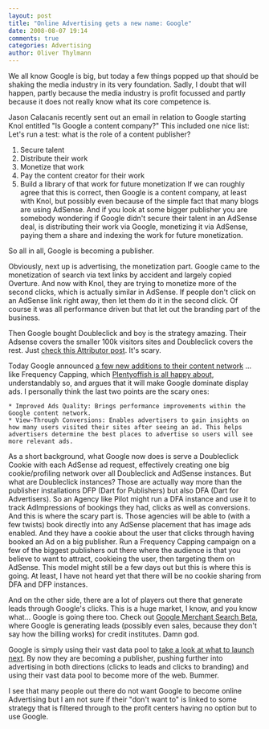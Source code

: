 ```yaml
---
layout: post
title: "Online Advertising gets a new name: Google"
date: 2008-08-07 19:14
comments: true
categories: Advertising
author: Oliver Thylmann
---
```









We all know Google is big, but today a few things popped up that should be shaking the media industry in its very foundation. Sadly, I doubt that will happen, partly because the media industry is profit focussed and partly because it does not really know what its core competence is.

Jason Calacanis recently sent out an email in relation to Google starting Knol entitled &quot;Is Google a content company?&quot; This included one nice list:
Let's run a test: what is the role of a content publisher?

1. Secure talent
2. Distribute their work
3. Monetize that work
4. Pay the content creator for their work
5. Build a library of that work for future monetization
If we can roughly agree that this is correct, then Google is a content company, at least with Knol, but possibly even because of the simple fact that many blogs are using AdSense. And if you look at some bigger publisher you are somebody wondering if Google didn't secure their talent in an AdSense deal, is distributing their work via Google, monetizing it via AdSense, paying them a share and indexing the work for future monetization.

So all in all, Google is becoming a publisher.

Obviously, next up is advertising, the monetization part. Google came to the monetization of search via text links by accident and largely copied Overture. And now with Knol, they are trying to monetize more of the second clicks, which is actually similar in AdSense. If people don't click on an AdSense link right away, then let them do it in the second click. Of course it was all performance driven but that let out the branding part of the business.

Then Google bought Doubleclick and boy is the strategy amazing. Their Adsense covers the smaller 100k visitors sites and Doubleclick covers the rest. Just [check this Attributor post](http://www.attributor.com/blog/get-your-fair-share-of-the-ad-network-pie/). It's scary.

Today Google announced [a few new additions to their content network](http://googleblog.blogspot.com/2008/08/new-enhancements-on-google-content.html) ... like Frequency Capping, which [Plentyoffish is all happy about](http://plentyoffish.wordpress.com/2008/08/07/googles-to-dominate-display-ads/), understandably so, and argues that it will make Google dominate display ads. I personally think the last two points are the scary ones:


	* Improved Ads Quality: Brings performance improvements within the Google content network.
	* View-Through Conversions: Enables advertisers to gain insights on how many users visited their sites after seeing an ad. This helps advertisers determine the best places to advertise so users will see more relevant ads.


As a short background, what Google now does is serve a Doubleclick Cookie with each AdSense ad request, effectively creating one big cookie/profiling network over all Doubleclick and AdSense instances. But what are Doubleclick instances? Those are actually way more than the publisher installations DFP (Dart for Publishers) but also DFA (Dart for Advertisers). So an Agency like Pilot might run a DFA instance and use it to track AdImpressions of bookings they had, clicks as well as conversions. And this is where the scary part is. Those agencies will be able to (with a few twists) book directly into any AdSense placement that has image ads enabled. And they have a cookie about the user that clicks through having booked an Ad on a big publisher. Run a Frequency Capping campaign on a few of the biggest publishers out there where the audience is that you believe to want to attract, cookieing the user, then targeting them on AdSense. This model might still be a few days out but this is where this is going. At least, I have not heard yet that there will be no cookie sharing from DFA and DFP instances.

And on the other side, there are a lot of players out there that generate leads through Google's clicks. This is a huge market, I know, and you know what... Google is going there too. Check out [Google Merchant Search Beta](http://www.lorm.de/2008/08/07/google-merchant-search-beta/), where Google is generating leads (possibly even sales, because they don't say how the billing works) for credit institutes. Damn god.

Google is simply using their vast data pool to [take a look at what to launch next](http://weblogs.hitwise.com/us-heather-hopkins/2008/07/google_lively_predictions_goog.html). By now they are becoming a publisher, pushing further into advertising in both directions (clicks to leads and clicks to branding) and using their vast data pool to become more of the web. Bummer.

I see that many people out there do not want Google to become online Advertising but I am not sure if their &quot;don't want to&quot; is linked to some strategy that is filtered through to the profit centers having no option but to use Google.


